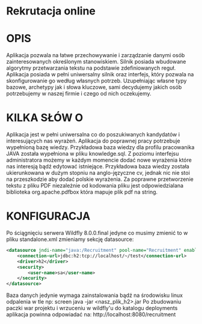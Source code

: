 Rekrutacja online
=================

OPIS
====

Aplikacja pozwala na łatwe przechowywanie i zarządzanie danymi osób zainteresowanych określonym stanowiskiem. 
Silnik posiada wbudowane algorytmy przetwarzania tekstu na podstawie zdefiniowanych reguł. 
Aplikacja posiada w pełni uniwersalny silnik oraz interfejs, który pozwala na skonfigurowanie go według własnych potrzeb. 
Uzupełniając własne typy bazowe, archetypy jak i słowa kluczowe, sami decydujemy jakich osób potrzebujemy w naszej firmie i czego od nich oczekujemy.

KILKA SŁÓW O
============

Aplikacja jest w pełni uniwersalna co do poszukiwanych kandydatów i interesujących nas wyrażeń. 
Aplikacja do poprawnej pracy potrzebuje wypełnioną bazę wiedzy.
Przykładowa baza wiedzy dla profilu pracowanika JAVA została wypełniona w pliku knowledge.sql.
Z poziomu interfejsu administratora możemy w każdym momencie dodać nowe wyrażenia które nas interesją bądź edytować istniejące.
Przykładowa baza wiedzy została ukierunkowana w dużym stopniu na anglo-języczne cv, jednak nic nie stoi na przeszkodzie aby dodać polskie wyrażenia.
Za poprawne przetworzenie tekstu z pliku PDF niezależnie od kodowania pliku jest odpowiedzialana biblioteka org.apache.pdfbox która mapuje plik pdf na string.

KONFIGURACJA
============

Po ściągnięciu serwera Wildfly 8.0.0.final jedyne co musimy zmienić to w pliku standalone.xml zmieniamy sekcję datasource:
```xml
<datasource jndi-name="java:/Recruitment" pool-name="Recruitment" enabled="true" use-java-context="true">
    <connection-url>jdbc:h2:tcp://localhost/~/test</connection-url>
    <driver>h2</driver>
    <security>
        <user-name>sa</user-name>
    </security>
</datasource>
```
Baza danych jedynie wymaga zainstalowania bądź na środowisku linux odpalenia w tle np: screen java -jar <nasz_plik_h2>.jar
Po zbudowaniu paczki war projektu i wrzuceniu w wildfly'u do katalogu deployments aplikacja powinna odpowiadać na: http://localhost:8080/recruitment